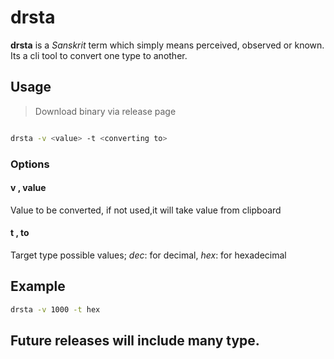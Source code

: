 # drsta
**drsta** is a _Sanskrit_ term which simply means perceived, observed or known. 
Its a cli tool to convert one type to another. 

## Usage

> Download binary via release page

```bash

drsta -v <value> -t <converting to>

```

### Options

#### v , value
Value to be converted, if not used,it
     will take value from clipboard
     
#### t , to
Target type possible values;
     *dec*: for decimal, 
     *hex*: for hexadecimal


## Example

```bash
drsta -v 1000 -t hex
```

## Future releases will include many type.     
